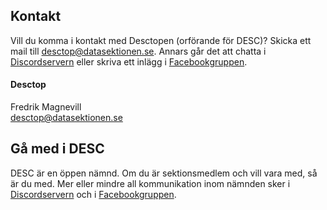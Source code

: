 ## Kontakt

Vill du komma i kontakt med Desctopen (orförande för DESC)? Skicka ett mail till [desctop@datasektionen.se](mailto:desctop@datasektionen.se). Annars går det att chatta i [Discordservern](https://discord.gg/xwjCxXkmFM) eller skriva ett inlägg i [Facebookgruppen](https://www.facebook.com/groups/447431545372957/).

#### Desctop

Fredrik Magnevill<br>
[desctop@datasektionen.se](mailto:desctop@datasektionen.se)

## Gå med i DESC

DESC är en öppen nämnd. Om du är sektionsmedlem och vill vara med, så är du med. Mer eller mindre all kommunikation inom nämnden sker i [Discordservern](https://discord.gg/xJaATpd) och i [Facebookgruppen](https://www.facebook.com/groups/447431545372957/).
